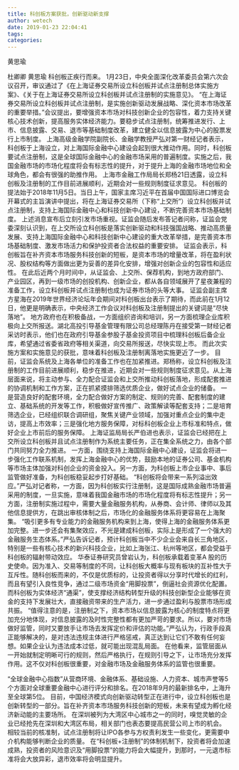 ```yaml
---
title: 科创板方案获批，创新驱动新支撑
author: wetech
date: 2019-01-23 22:04:41
tags: 
categories: 
---
```

黄思瑜
<!-- more -->
杜卿卿
黄思瑜
科创板正疾行而来。
1月23日，中央全面深化改革委员会第六次会议召开，审议通过了《在上海证券交易所设立科创板并试点注册制总体实施方案》、《关于在上海证券交易所设立科创板并试点注册制的实施意见》。
“在上海证券交易所设立科创板并试点注册制，是实施创新驱动发展战略、深化资本市场改革的重要举措。”会议提出，要增强资本市场对科技创新企业的包容性，着力支持关键核心技术创新，提高服务实体经济能力。要稳步试点注册制，统筹推进发行、上市、信息披露、交易、退市等基础制度改革，建立健全以信息披露为中心的股票发行上市制度。
上海高级金融学院副院长、金融学教授严弘对第一财经记者表示，科创板于上海设立，对上海国际金融中心建设会起到很大推动作用。同时，科创板要试点注册制，这是全球国际金融中心的金融市场采用的普遍制度。实施之后，我国金融市场的市场化程度将会有标志性的提升，对于提升上海的金融市场地位和全球角色，都会有很强的助推作用。
上海市金融工作局局长郑杨21日透露，设立科创板及注册制的工作目前进展顺利，近期会对一些规则制度征求意见。
科创板的提法始于2018年11月5日。当日上午，国家主席习近平在首届中国国际进口博览会开幕式的主旨演讲中提出，将在上海证券交易所（下称“上交所”）设立科创板并试点注册制，支持上海国际金融中心和科技创新中心建设，不断完善资本市场基础制度。
上述消息宣布后立刻引发市场重视。证监会随后发布答记者问称，证监会党委深刻认识到，在上交所设立科创板是落实创新驱动和科技强国战略、推动高质量发展、支持上海国际金融中心和科技创新中心建设的重大改革举措，是完善资本市场基础制度、激发市场活力和保护投资者合法权益的重要安排。
证监会表示，科创板旨在补齐资本市场服务科技创新的短板，是资本市场的增量改革，将在盈利状况、股权结构等方面做出更为妥善的差异化安排，增强对创新企业的包容性和适应性。
在此后近两个月时间中，从证监会、上交所、保荐机构，到地方政府部门、产业园区，再到一级市场的创投机构、创新企业，都从各自领域展开了星夜兼程的准备工作，设立科创板并试点注册制也成为证券市场的头等大事。
证监会副主席方星海在2019年世界经济论坛年会期间对科创板出台表示了期待，而此前在1月12日，他更是明确表示，中央经济工作会议对科创板及注册制提出的关键词是“尽快落地”。
地方政府也在积极备战，一方面组织咨询和培训，另一方面梳理企业库积极向上交所报送。湖北高投引导基金管理有限公司总经理陈丹在接受第一财经记者采访时表示，他们也在政府引导基金参股子基金投资项目中梳理科创板后备企业库，希望通过省委省政府等相关渠道，向交易所报送，尽快实现上市。
而此次实施方案和实施意见的获批，意味着科创板及注册制离落地实施更近了一步。
目前，证监会系统及上海各单位的准备工作也在加紧推进。郑杨称，设立科创板及注册制的工作目前进展顺利，稳步在推进，近期会对一些规则制度征求意见。从上海层面来说，将主动参与、全力配合证监会和上交所推动科创板落地，形成配套推进的协调机制和工作方案，正在抓紧摸排筛选优质企业，做好试点企业的储备。
一是营造良好的配套环境，全力配合做好方案的制定、规则的完善、配套制度的建立、基础系统的开发等工作，积极做好宣传推广、政策解读等配套支持；二是培育筛选企业，已经组织联合调研组，聚焦关键产业领域，加强对重点企业的集中走访，提高上市效率；三是强化地方服务保障，对标科创板企业上市标准和特点，做好企业上市前后的服务保障。
上海证监局局长严伯进也表示，证监会已经把在上交所设立科创板并且试点注册制作为系统主要任务，正在集全系统之力，由各个部门共同努力全力推进。
一方面，围绕支持上海国际金融中心建设，证监会将进一步强化工作联系机制，发挥上海金融中心的优势，鼓励本地的证券公司、基金机构等市场主体加强对科创企业的资金投入。另一方面，为科创板上市企业事中、事后监管做好准备，为科创板稳妥起步打好基础。
“科创板将会带来一系列溢出效应。”严弘对记者称，一方面，因为科创板实行注册制，这是国际成熟金融市场普遍采用的制度，一旦实施，意味着我国金融市场的市场化程度将有标志性提升；另一方面，注册制实施过程中，需要大量金融服务机构，从券商、会计师、律师以及其他信息提供方，在跳出审核体制之后，市场化的金融服务体系将更容易在上海聚集。
“吸引更多有专业能力的金融服务机构来到上海，使得上海的金融服务体系更加完整。进一步还会有集聚效应，不光是建成科创板，实际上是形成了一个强大的金融服务生态体系。”严弘告诉记者，预计科创板当中不少企业会来自长三角地区，特别是一些有核心技术的新兴科技企业，比如上海张江、杭州等地区，都会受益于科创板的辐射带动效应。
华泰证券研究员曾岩认为，科创板承载着变革A 股的历史使命。因为准入、交易等制度的不同，让科创板大概率与现有板块的互补性大于互斥性。随科创板而来的，不仅是优质标的，让投资者得以分享时代增长的红利，而且有望引入良性竞争，通过二级市场资金“用脚投票”，倒逼社会资源优化配置。
而科创板为实体经济“通渠”，使支撑经济结构转型升级的科技创新型企业能够在资金的支持下发展壮大，直接融资带来的生产活力，进一步通过盈利与股票市场形成共振。
“值得注意的是，注册制之下，资本市场以信息披露为核心的制度特点将更加充分地体现，对信息披露的及时性完整性都有更加严苛的要求。所以，要对市场做好监管，同时又要放手让市场去发挥定价和评估的功能。”严弘认为，行政手段真正能够解决的，是对违法违规主体进行严格惩戒，真正达到让它们不敢有任何妄想。如果企业认为违法成本过低，就可能出现混乱局面。
在他看来，监管层面从一开始就制定明晰可行的规则，然后严格执行，在规则引导之下，让市场充分发挥作用。这不仅对科创板很重要，对金融市场及金融服务体系的监管也很重要。
 
 
“全球金融中心指数”从营商环境、金融体系、基础设施、人力资本、城市声誉等5个方面对全球重要金融中心进行评分和排名。在2018年9月的最新排名中，上海升至全球第5位。
目前，中国经济模式向创新驱动转型正在进行中，设立科创板也是创新转型的一部分。旨在补齐资本市场服务科技创新的短板，未来有望成为孵化经济新动能的主要场所。
在深圳被列为大湾区中心城市之一的同时，嗅觉灵敏的企业已经抢先在深圳和大湾区布局，相关部门也表态要提高民营公司上市的机会。
相较当前的核准制，试点注册制将让IPO各参与方权责利发生一些变化，更需要中介机构能够判断企业的质量。
在“科创板+注册制”的体制机制下，投资者将会加速成熟，投资者的风险意识及“用脚投票”的能力将会大幅提升，到那时，一元退市标准将会大放异彩，退市效率将会明显提升。
